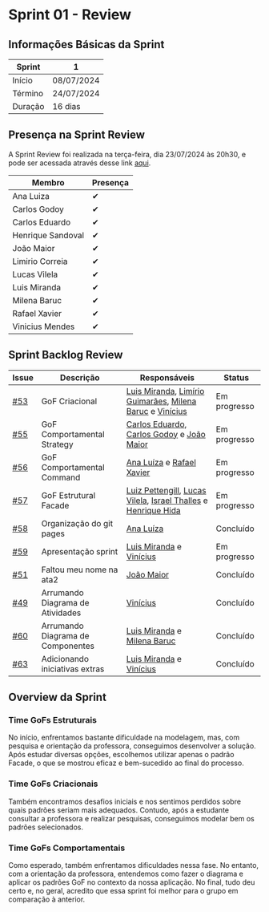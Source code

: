 # Sprint 01 - Review

## Informações Básicas da Sprint

| Sprint  | 1             |
|---------|---------------|
| Início  | 08/07/2024    |
| Término | 24/07/2024    |
| Duração | 16 dias       |

## Presença na Sprint Review 

A Sprint Review foi realizada na terça-feira, dia 23/07/2024 às 20h30, e pode ser acessada através desse link [aqui](https://youtu.be/je4zqTNeEpM).

| Membro                | Presença |
|-----------------------|----------|
| Ana Luiza             | ✔        |
| Carlos Godoy          | ✔        |
| Carlos Eduardo        | ✔        |
| Henrique Sandoval     | ✔        |
| João Maior            | ✔        |
| Limirio Correia       | ✔        |
| Lucas Vilela          | ✔        |
| Luis Miranda          | ✔        |
| Milena Baruc          | ✔        |
| Rafael Xavier         | ✔        |
| Vinicius Mendes       | ✔        |

## Sprint Backlog Review

| Issue | Descrição | Responsáveis | Status |
|-------|-----------|--------------|--------|
| [#53](https://github.com/UnBArqDsw2024-1/2024.1_G2_My_Music/issues/53)   | GoF Criacional                     | [Luis Miranda](https://github.com/LuisMiranda10), [Limírio Guimarães](https://github.com/LimirioGuimaraes), [Milena Baruc](https://github.com/MilenaBaruc) e [Vinícius](https://github.com/yabamiah)            | Em progresso
| [#55](https://github.com/UnBArqDsw2024-1/2024.1_G2_My_Music/issues/55)   | GoF Comportamental Strategy        | [Carlos Eduardo](https://github.com/CarlosEduardoMendesdeMesquita), [Carlos Godoy](https://github.com/CDGodoy) e [João Maior](https://github.com/Jvsoutomaior)            | Em progresso
| [#56](https://github.com/UnBArqDsw2024-1/2024.1_G2_My_Music/issues/56)   | GoF Comportamental Command         | [Ana Luíza](https://github.com/analuizargds) e [Rafael Xavier](https://github.com/rafaelxavierr)           | Em progresso
| [#57](https://github.com/UnBArqDsw2024-1/2024.1_G2_My_Music/issues/57)   | GoF Estrutural Facade         | [Luiz Pettengill](https://github.com/LuizPettengill), [Lucas Vilela](https://github.com/Lucas-AV), [Israel Thalles](https://github.com/IsraelThalles) e [Henrique Hida](https://github.com/HenriqueHida)            | Em progresso
| [#58](https://github.com/UnBArqDsw2024-1/2024.1_G2_My_Music/issues/58)   | Organização do git pages         | [Ana Luíza](https://github.com/analuizargds)            | Concluído
| [#59](https://github.com/UnBArqDsw2024-1/2024.1_G2_My_Music/issues/59)   | Apresentação sprint         |  [Luis Miranda](https://github.com/LuisMiranda10) e  [Vinícius](https://github.com/yabamiah)          | Em progresso
| [#51](https://github.com/UnBArqDsw2024-1/2024.1_G2_My_Music/issues/51)    | Faltou meu nome na ata2         | [João Maior](https://github.com/Jvsoutomaior)             | Concluído
| [#49](https://github.com/UnBArqDsw2024-1/2024.1_G2_My_Music/issues/49) | Arrumando Diagrama de Atividades | [Vinícius](https://github.com/yabamiah) | Concluído |
| [#60](https://github.com/UnBArqDsw2024-1/2024.1_G2_My_Music/issues/60) | Arrumando Diagrama de Componentes | [Luis Miranda](https://github.com/LuisMiranda10) e [Milena Baruc](https://github.com/MilenaBaruc) | Concluído |
| [#63](https://github.com/UnBArqDsw2024-1/2024.1_G2_My_Music/pull/63) | Adicionando iniciativas extras | [Luis Miranda](https://github.com/LuisMiranda10) e  [Vinícius](https://github.com/yabamiah) | Concluído |

## Overview da Sprint

### Time GoFs Estruturais
No início, enfrentamos bastante dificuldade na modelagem, mas, com pesquisa e orientação da professora, conseguimos desenvolver a solução. Após estudar diversas opções, escolhemos utilizar apenas o padrão Facade, o que se mostrou eficaz e bem-sucedido ao final do processo.

### Time GoFs Criacionais
Também encontramos desafios iniciais e nos sentimos perdidos sobre quais padrões seriam mais adequados. Contudo, após a estudante consultar a professora e realizar pesquisas, conseguimos modelar bem os padrões selecionados.

### Time GoFs Comportamentais
Como esperado, também enfrentamos dificuldades nessa fase. No entanto, com a orientação da professora, entendemos como fazer o diagrama e aplicar os padrões GoF no contexto da nossa aplicação. No final, tudo deu certo e, no geral, acredito que essa sprint foi melhor para o grupo em comparação à anterior. 
